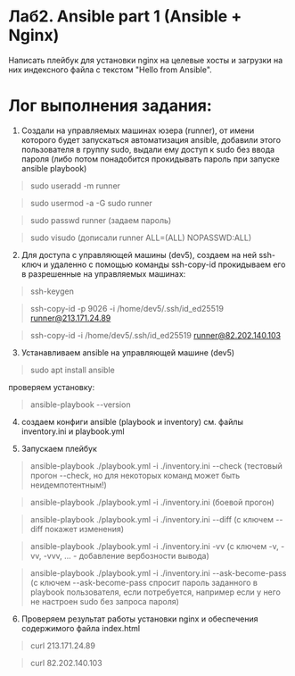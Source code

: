 # Лаб2. Ansible part 1 (Ansible + Nginx)

Написать плейбук для установки nginx на целевые хосты и загрузки на них индексного файла с текстом "Hello from Ansible".

# Лог выполнения задания:

1. Создали на управляемых машинах юзера (runner), от имени которого будет запускаться автоматизация ansible, добавили этого пользователя в группу sudo, выдали ему доступ к sudo без ввода пароля (либо потом понадобится прокидывать пароль при запуске ansible playbook)
> sudo useradd -m runner

> sudo usermod -a -G sudo runner

> sudo passwd runner (задаем пароль)

> sudo visudo (дописали runner ALL=(ALL) NOPASSWD:ALL)

2. Для доступа с управляющей машины (dev5), создаем на ней ssh-ключ и удаленно с помощью команды ssh-copy-id прокидываем его в разрешенные на управляемых машинах:
> ssh-keygen

> ssh-copy-id -p 9026 -i /home/dev5/.ssh/id_ed25519 runner@213.171.24.89

> ssh-copy-id -i /home/dev5/.ssh/id_ed25519 runner@82.202.140.103

3. Устанавливаем ansible на управляющей машине (dev5)
> sudo apt install ansible

проверяем установку:
> ansible-playbook --version

4. создаем конфиги ansible (playbook и inventory)
см. файлы inventory.ini и playbook.yml

5. Запускаем плейбук
> ansible-playbook ./playbook.yml -i ./inventory.ini --check (тестовый прогон --check, но для некоторых команд может быть неидемпотентным!)

> ansible-playbook ./playbook.yml -i ./inventory.ini (боевой прогон)

> ansible-playbook ./playbook.yml -i ./inventory.ini --diff (с ключем --diff покажет изменения)

> ansible-playbook ./playbook.yml -i ./inventory.ini -vv (с ключем -v, -vv, -vvv, ... - добавление вербозности вывода)

> ansible-playbook ./playbook.yml -i ./inventory.ini --ask-become-pass (с ключем --ask-become-pass спросит пароль заданного в playbook пользователя, если потребуется, например если у него не настроен sudo без запроса пароля)

6. Проверяем результат работы установки nginx и обеспечения содержимого файла index.html
> curl 213.171.24.89

> curl 82.202.140.103

